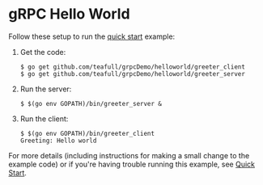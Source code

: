 # gRPC Hello World

Follow these setup to run the [quick start][] example:

 1. Get the code:

    ```console
    $ go get github.com/teafull/grpcDemo/helloworld/greeter_client
    $ go get github.com/teafull/grpcDemo/helloworld/greeter_server
    ```

 2. Run the server:

    ```console
    $ $(go env GOPATH)/bin/greeter_server &
    ```

 3. Run the client:

    ```console
    $ $(go env GOPATH)/bin/greeter_client
    Greeting: Hello world
    ```

For more details (including instructions for making a small change to the
example code) or if you're having trouble running this example, see [Quick
Start][].

[quick start]: https://grpc.io/docs/languages/go/quickstart

